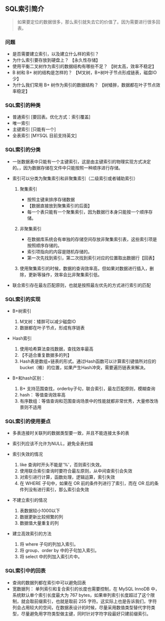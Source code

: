 ## SQL索引简介 ##
> 如果要定位的数据很多，那么索引就失去它的价值了。因为需要进行很多回表。

### 问题 ###
- 是否需要建立索引，以及建立什么样的索引？
- 为什么索引要存放到硬盘上？                    【永久性存储】
- 使用平衡二叉树作为索引的数据结构有哪些不足？    【树太高，效率不稳定】
- B 树和 B+ 树的结构是怎样的？                  【M叉树，B+树叶子节点形成链表，磁盘IO少】
- 为什么我们常用 B+ 树作为索引的数据结构？       【树矮胖，数据都在叶子节点效率稳定】

### SQL索引的种类 ###
- 普通索引 [要回表。优化方式：索引覆盖]
- 唯一索引
- 主键索引 [只能有一个]
- 全表索引 [MYSQL 目前支持英文]

### SQL索引的分类 ###
- 一张数据表中只能有一个主键索引，这是由主键索引的物理实现方式决定的。，因为数据存储在文件中只能按照一种顺序进行存储。
- 索引可以分类为聚集索引和非聚集索引（二级索引或者辅助索引） 
    1. 聚集索引
        - 按照主键来排序存储数据
        - 【数据直接放到聚集索引的后面】
        - 每一个表只能有一个聚集索引，因为数据行本身只能按一个顺序存储。

    2. 非聚集索引
        - 在数据库系统会有单独的存储空间存放非聚集索引表，这些索引项是按照顺序存储的。
        - 索引项指向的内容是随机存储的。
        - 第一次先找到索引，第二次找到索引对应的位置取出数据行【回表】

    3. 使用聚集索引的时候，数据的查询效率高，但如果对数据进行插入，删除，更新等操作，效率会比非聚集索引低。

- 联合索引存在最左匹配原则，也就是按照最左优先的方式进行索引的匹配

### SQL索引的实现 ###
- B+树索引
    1. M叉树：矮胖可以减少磁盘IO
    2. 数据都在叶子节点，形成有序链表
    
- Hash索引
    1. 使用哈希算法查找数据，查找效率最高
    2. 【不适合重复数据多的列】
    3. Hash表是数组+链表的形式。通过Hash函数可以计算索引键值所对应的bucket（桶）的位置，如果产生Hash冲突，需要遍历链表来解决。

- B+和hash区别：
    1. B+ 支持范围查找，orderby子句，联合索引，最左匹配原则，模糊查询
    2. hash： 等值查询效率高
    3. 有序数组：等值查询和范围查询场景中的性能就都非常优秀，大量修改场景则不适用

### SQL索引的使用要点 ###
- 多表连接时关联列的数据类型要一致，并且不能连接太多的表
- 索引列应该不允许为NULL，避免全表扫描

- 索引失效的情况
    1. like 查询时开头不能是'%'，否则索引失效。
    2. 使用联合索引查询时要符合最左原则，从中间查索引会失效
    3. 对索引进行计算，函数处理，逻辑运算，索引失效
    4. 在 WHERE 子句中，如果在 OR 前的条件列进行了索引，而在 OR 后的条件列没有进行索引，那么索引会失效

- 不建立索引的情况
    1. 表数据较小1000以下
    2. 数据更新比较频繁的列
    3. 数据值大量重复的列

- 建立高效索引的方法
    1. 将 where 子句的列加入索引。
    2. 将 group、order by 中的子句加入索引。
    3. 将 select 中的列加入索引片中。

### SQL索引中的回表 ###
- 查询的数据列都在索引中可以避免回表
- 宽数据列：
单列索引和复合索引的长度也需要控制，在 MySQL InnoDB 中，系统默认单个索引长度最大为 767 bytes，如果单列索引长度超过了这个限制，就会取前缀索引，也就是取前 255 字符。这实际上也是告诉我们，字符列会占用较大的空间，在数据表设计的时候，尽量采用数值类型替代字符类型，尽量避免用字符类型做主键，同时针对字符字段最好只建前缀索引。











